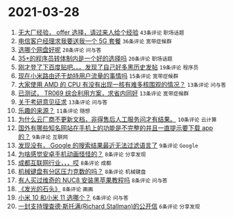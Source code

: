 # 2021-03-28

1. [无大厂经验， offer 选择，请过来人给个经验](https://www.v2ex.com/t/765826) `43条评论` `职场话题`
1. [电信客户经理求我要送我一个 5G 套餐](https://www.v2ex.com/t/765836) `36条评论` `宽带症候群`
1. [选哪个网盘好呢](https://www.v2ex.com/t/765840) `28条评论` `问与答`
1. [35+的程序员转体制内是一个好的选择吗](https://www.v2ex.com/t/765819) `20条评论` `职场话题`
1. [刚才登了下百度贴吧。。。发现了自己好多黑历史发帖](https://www.v2ex.com/t/765851) `19条评论` `程序员`
1. [现在小米路由还干劫持用户流量的事情吗](https://www.v2ex.com/t/765862) `15条评论` `宽带症候群`
1. [大家使用 AMD 的 CPU 有没有出现一核有难多核围观的情况？](https://www.v2ex.com/t/765902) `13条评论` `问与答`
1. [已测试， TR069 综合利用方案，求省内同好](https://www.v2ex.com/t/765833) `13条评论` `宽带症候群`
1. [关于考研意见征求](https://www.v2ex.com/t/765811) `13条评论` `问与答`
1. [乐趣的来源？](https://www.v2ex.com/t/765806) `11条评论` `随想`
1. [为什么云厂商不更新文档，非得售后人工服务问才有结果。](https://www.v2ex.com/t/765910) `10条评论` `云计算`
1. [国外有哪些知名网站在手机上的功能是不完整的并且一直提示要下载 app 的？](https://www.v2ex.com/t/765903) `9条评论` `互联网`
1. [发现没有， Google 的搜索结果最近无法过滤语言了](https://www.v2ex.com/t/765896) `9条评论` `Google`
1. [为啥感觉安卓手机动画怪怪的？](https://www.v2ex.com/t/765879) `8条评论` `分享发现`
1. [成都互联网行业，，，哎](https://www.v2ex.com/t/765844) `8条评论` `成都`
1. [机械键盘有分区压力克数的吗？](https://www.v2ex.com/t/765823) `8条评论` `机械键盘`
1. [有人买过维奇的 NUC8 安装黑苹果教程吗](https://www.v2ex.com/t/765817) `8条评论` `问与答`
1. [《发光的石头》](https://www.v2ex.com/t/765804) `8条评论` `画画`
1. [小米 10 和小米 11 选哪个？](https://www.v2ex.com/t/765849) `6条评论` `问与答`
1. [一封支持理查德·斯托满(Richard Stallman)的公开信](https://www.v2ex.com/t/765848) `6条评论` `分享发现`
